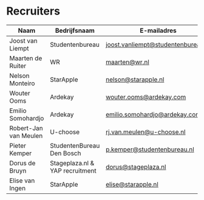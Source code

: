 # Recruiters

| Naam | Bedrijfsnaam | E-mailadres | 
| --- | --- | --- |
| Joost van Liempt | Studentenbureau | joost.vanliempt@studentenbureau.nl |
| Maarten de Ruiter | WR | maarten@wr.nl |
| Nelson Monteiro | StarApple | nelson@starapple.nl |
| Wouter Ooms | Ardekay | wouter.ooms@ardekay.com |
| Emilio Somohardjo | Ardekay | emilio.somohardjo@ardekay.com |
| Robert-Jan van Meulen | U-choose | rj.van.meulen@u-choose.nl |
| Pieter Kemper | StudentenBureau Den Bosch | p.kemper@studentenbureau.nl |
| Dorus de Bruyn | Stageplaza.nl & YAP recruitment | dorus@stageplaza.nl |
| Elise van Ingen | StarApple | elise@starapple.nl |
